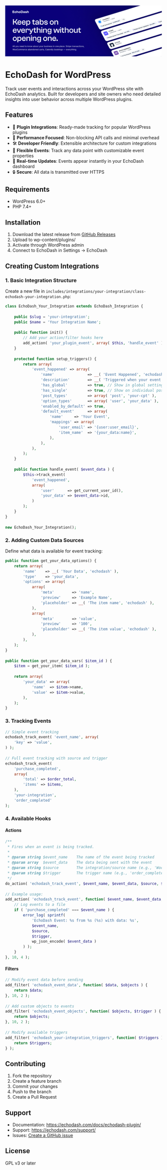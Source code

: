[![EchoDash Banner](assets/banner-1544x500.jpg)](https://echodash.com)

# EchoDash for WordPress

Track user events and interactions across your WordPress site with EchoDash analytics. Built for developers and site owners who need detailed insights into user behavior across multiple WordPress plugins.

## Features

- 🔌 **Plugin Integrations**: Ready-made tracking for popular WordPress plugins
- 🚀 **Performance Focused**: Non-blocking API calls and minimal overhead
- 🛠 **Developer Friendly**: Extensible architecture for custom integrations
- 🎯 **Flexible Events**: Track any data point with customizable event properties
- 🔄 **Real-time Updates**: Events appear instantly in your EchoDash dashboard
- 🔒 **Secure**: All data is transmitted over HTTPS

## Requirements

- WordPress 6.0+
- PHP 7.4+

## Installation

1. Download the latest release from [GitHub Releases](../../releases/latest)
2. Upload to wp-content/plugins/
3. Activate through WordPress admin
4. Connect to EchoDash in Settings → EchoDash

## Creating Custom Integrations

### 1. Basic Integration Structure

Create a new file in `includes/integrations/your-integration/class-echodash-your-integration.php`:

```php
class EchoDash_Your_Integration extends EchoDash_Integration {
    
    public $slug = 'your-integration';
    public $name = 'Your Integration Name';

    public function init() {
        // Add your action/filter hooks here
        add_action( 'your_plugin_event', array( $this, 'handle_event' ) );
    }

    protected function setup_triggers() {
        return array(
            'event_happened' => array(
                'name'               => __( 'Event Happened', 'echodash' ),
                'description'        => __( 'Triggered when your event occurs.', 'echodash' ),
                'has_global'         => true, // Show in global settings
                'has_single'         => true, // Show on individual posts/items
                'post_types'         => array( 'post', 'your-cpt' ),
                'option_types'       => array( 'user', 'your_data' ),
                'enabled_by_default' => true,
                'default_event'      => array(
                    'name'     => 'Your Event',
                    'mappings' => array(
                        'user_email' => '{user:user_email}',
                        'item_name'  => '{your_data:name}',
                    ),
                ),
            ),
        );
    }

    public function handle_event( $event_data ) {
        $this->track_event(
            'event_happened',
            array(
                'user'      => get_current_user_id(),
                'your_data' => $event_data->id,
            )
        );
    }
}

new EchoDash_Your_Integration();
```

### 2. Adding Custom Data Sources

Define what data is available for event tracking:

```php
public function get_your_data_options() {
    return array(
        'name'    => __( 'Your Data', 'echodash' ),
        'type'    => 'your_data',
        'options' => array(
            array(
                'meta'        => 'name',
                'preview'     => 'Example Name',
                'placeholder' => __( 'The item name', 'echodash' ),
            ),
            array(
                'meta'        => 'value',
                'preview'     => '100',
                'placeholder' => __( 'The item value', 'echodash' ),
            ),
        ),
    );
}

public function get_your_data_vars( $item_id ) {
    $item = get_your_item( $item_id );
    
    return array(
        'your_data' => array(
            'name'  => $item->name,
            'value' => $item->value,
        ),
    );
}
```

### 3. Tracking Events

```php
// Simple event tracking
echodash_track_event( 'event_name', array(
    'key' => 'value',
) );

// Full event tracking with source and trigger
echodash_track_event(
    'purchase_completed',
    array(
        'total' => $order_total,
        'items' => $items,
    ),
    'your-integration',
    'order_completed'
);
```

### 4. Available Hooks

#### Actions

```php
/**
 * Fires when an event is being tracked.
 * 
 * @param string $event_name    The name of the event being tracked
 * @param array  $event_data    The data being sent with the event
 * @param string $source        The integration/source name (e.g., 'WooCommerce')
 * @param string $trigger       The trigger name (e.g., 'order_completed')
 */
do_action( 'echodash_track_event', $event_name, $event_data, $source, $trigger );

// Example usage:
add_action( 'echodash_track_event', function( $event_name, $event_data, $source, $trigger ) {
    // Log events to a file
    if ( 'purchase_completed' === $event_name ) {
        error_log( sprintf(
            'EchoDash Event: %s from %s (%s) with data: %s',
            $event_name,
            $source,
            $trigger,
            wp_json_encode( $event_data )
        ) );
    }
}, 10, 4 );
```

#### Filters

```php
// Modify event data before sending
add_filter( 'echodash_event_data', function( $data, $objects ) {
    return $data;
}, 10, 2 );

// Add custom objects to events
add_filter( 'echodash_event_objects', function( $objects, $trigger ) {
    return $objects;
}, 10, 2 );

// Modify available triggers
add_filter( 'echodash_your-integration_triggers', function( $triggers ) {
    return $triggers;
} );
```

## Contributing

1. Fork the repository
2. Create a feature branch
3. Commit your changes
4. Push to the branch
5. Create a Pull Request

## Support

- Documentation: https://echodash.com/docs/echodash-plugin/
- Support: https://echodash.com/support/
- Issues: [Create a GitHub issue](../../issues/new)

## License

GPL v3 or later